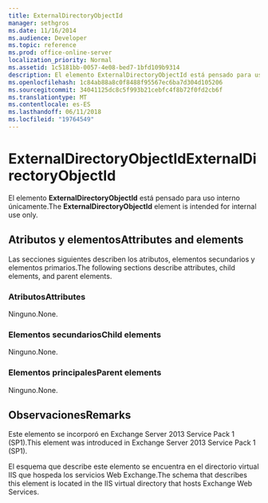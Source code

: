 ```yaml
---
title: ExternalDirectoryObjectId
manager: sethgros
ms.date: 11/16/2014
ms.audience: Developer
ms.topic: reference
ms.prod: office-online-server
localization_priority: Normal
ms.assetid: 1c5181bb-0057-4e08-bed7-1bfd109b9314
description: El elemento ExternalDirectoryObjectId está pensado para uso interno únicamente.
ms.openlocfilehash: 1c84ab88a8c0f8488f95567ec6ba7d304d105206
ms.sourcegitcommit: 34041125dc8c5f993b21cebfc4f8b72f0fd2cb6f
ms.translationtype: MT
ms.contentlocale: es-ES
ms.lasthandoff: 06/11/2018
ms.locfileid: "19764549"
---
```

# <a name="externaldirectoryobjectid"></a><span data-ttu-id="824ca-103">ExternalDirectoryObjectId</span><span class="sxs-lookup"><span data-stu-id="824ca-103">ExternalDirectoryObjectId</span></span>

<span data-ttu-id="824ca-104">El elemento **ExternalDirectoryObjectId** está pensado para uso interno únicamente.</span><span class="sxs-lookup"><span data-stu-id="824ca-104">The **ExternalDirectoryObjectId** element is intended for internal use only.</span></span> 

## <a name="attributes-and-elements"></a><span data-ttu-id="824ca-105">Atributos y elementos</span><span class="sxs-lookup"><span data-stu-id="824ca-105">Attributes and elements</span></span>

<span data-ttu-id="824ca-106">Las secciones siguientes describen los atributos, elementos secundarios y elementos primarios.</span><span class="sxs-lookup"><span data-stu-id="824ca-106">The following sections describe attributes, child elements, and parent elements.</span></span>
  
### <a name="attributes"></a><span data-ttu-id="824ca-107">Atributos</span><span class="sxs-lookup"><span data-stu-id="824ca-107">Attributes</span></span>

<span data-ttu-id="824ca-108">Ninguno.</span><span class="sxs-lookup"><span data-stu-id="824ca-108">None.</span></span>
  
### <a name="child-elements"></a><span data-ttu-id="824ca-109">Elementos secundarios</span><span class="sxs-lookup"><span data-stu-id="824ca-109">Child elements</span></span>

<span data-ttu-id="824ca-110">Ninguno.</span><span class="sxs-lookup"><span data-stu-id="824ca-110">None.</span></span>
  
### <a name="parent-elements"></a><span data-ttu-id="824ca-111">Elementos principales</span><span class="sxs-lookup"><span data-stu-id="824ca-111">Parent elements</span></span>

<span data-ttu-id="824ca-112">Ninguno.</span><span class="sxs-lookup"><span data-stu-id="824ca-112">None.</span></span>
  
## <a name="remarks"></a><span data-ttu-id="824ca-113">Observaciones</span><span class="sxs-lookup"><span data-stu-id="824ca-113">Remarks</span></span>

<span data-ttu-id="824ca-114">Este elemento se incorporó en Exchange Server 2013 Service Pack 1 (SP1).</span><span class="sxs-lookup"><span data-stu-id="824ca-114">This element was introduced in Exchange Server 2013 Service Pack 1 (SP1).</span></span>
  
<span data-ttu-id="824ca-115">El esquema que describe este elemento se encuentra en el directorio virtual IIS que hospeda los servicios Web Exchange.</span><span class="sxs-lookup"><span data-stu-id="824ca-115">The schema that describes this element is located in the IIS virtual directory that hosts Exchange Web Services.</span></span>
  


